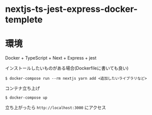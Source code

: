 # nextjs-ts-jest-express-docker-templete

# 環境

Docker + TypeScript + Next + Express + jest

インストールしたいものがある場合(Dockerfileに書いても良い)

```
$ docker-compose run --rm nextjs yarn add <追加したいライブラリなど>
```

コンテナ立ち上げ

```
$ docker-compose up
```

立ち上がったら `http://localhost:3000` にアクセス